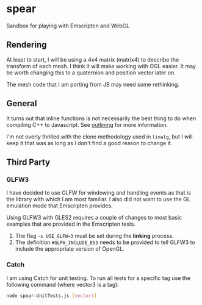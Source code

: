 # spear

Sandbox for playing with Emscripten and WebGL

## Rendering

At least to start, I will be using a 4x4 matrix (matrix4) to describe the transform of each mesh. I think it will make working with OGL easier. It may be worth changing this to a quaternion and position vector later on.

The mesh code that I am porting from JS may need some rethinking.

## General

It turns out that inline functions is not necessarily the best thing to do when compiling C++ to Javascript. See [outlining](https://kripken.github.io/emscripten-site/docs/optimizing/Optimizing-Code.html#optimizing-code-outlining) for more information.

I'm not overly thrilled with the clone methodology used in `linalg`, but I will keep it that was as long as I don't find a good reason to change it.

## Third Party

### GLFW3

I have decided to use GLFW for windowing and handling events as that is the library with which I am most familiar. I also did not want to use the GL emulation mode that Emscripten provides.

Using GLFW3 with GLES2 requires a couple of changes to most basic examples that are provided in the Emscripten tests.

1. The flag `-s USE_GLFW=3` must be set during the **linking** process.
2. The definition `#GLFW_INCLUDE_ES3` needs to be provided to tell GLFW3 to include the appropriate version of OpenGL.

### Catch

I am using Catch for unit testing. To run all tests for a specific tag use the following command (where vector3 is a tag):

```bash
node spear-UnitTests.js [vector3]
```

